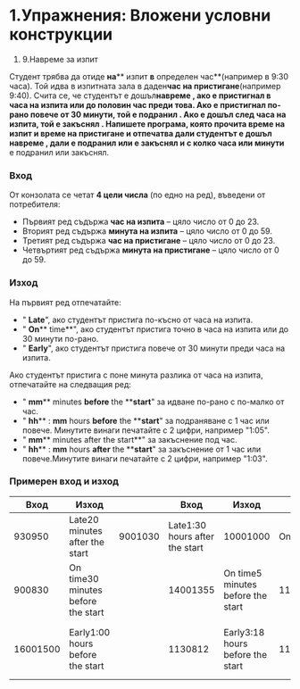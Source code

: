 ﻿# 1.Упражнения: Вложени условни конструкции

1. 9.Навреме за изпит

Студент трябва да отиде **на**** изпит ****в**** определен час**(например в 9:30 часа). Той идва в изпитната зала в даден**час на пристигане**(например 9:40). Счита се, че студентът е дошъл**навреме **, ако е пристигнал в часа на изпита или до половин час преди това. Ако е пристигнал по-рано повече от 30 минути, той е** подранил **. Ако е дошъл след часа на изпита, той е** закъснял **. Напишете програма, която прочита време на изпит и време на пристигане и отпечатва дали студентът е дошъл** навреме **, дали е** подранил **или е** закъснял **и** с колко часа или минути** е подранил или закъснял.

### Вход

От конзолата се четат **4 цели числа** (по едно на ред), въведени от потребителя:

- Първият ред съдържа **час на изпита** – цяло число от 0 до 23.
- Вторият ред съдържа **минута на изпита** – цяло число от 0 до 59.
- Третият ред съдържа **час на пристигане** – цяло число от 0 до 23.
- Четвъртият ред съдържа **минута на пристигане** – цяло число от 0 до 59.

### Изход

На първият ред отпечатайте:

- &quot; **Late**&quot;, ако студентът пристига по-късно от часа на изпита.
- &quot; **On**** time**&quot;, ако студентът пристига точно в часа на изпита или до 30 минути по-рано.
- &quot; **Early**&quot;, ако студентът пристига повече от 30 минути преди часа на изпита.

Ако студентът пристига с поне минута разлика от часа на изпита, отпечатайте на следващия ред:

- &quot; **mm**** minutes ****before**** the ****start**&quot; за идване по-рано с по-малко от час.
- &quot; **hh**** : ****mm**** hours ****before**** the ****start**&quot; за подраняване с 1 час или повече. Минутите винаги печатайте с 2 цифри, например &quot;1:05&quot;.
-  &quot; **mm**** minutes after the start**&quot; за закъснение под час.
- &quot; **hh**** : ****mm**** hours ****after**** the ****start**&quot; за закъснение от 1 час или повече.Минутите винаги печатайте с 2 цифри, например &quot;1:03&quot;.

### Примерен вход и изход

| **Вход** | **Изход** |   | **Вход** | **Изход** |   | **Вход** | **Изход** |
| --- | --- | --- | --- | --- | --- | --- | --- |
| 930950 | Late20 minutes after the start | 9001030 | Late1:30 hours after the start | 10001000 | On time |
| 900830 | On time30 minutes before the start |   | 14001355 | On time5 minutes before the start | 11301055 | Early35 minutes before the start |
| 16001500 | Early1:00 hours before the start |   | 1130812 | Early3:18 hours before the start | 11301229 | Late59 minutes after the start |


